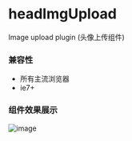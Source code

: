 # headImgUpload
Image upload plugin (头像上传组件)

### 兼容性
- 所有主流浏览器
- ie7+

### 组件效果展示
![image](https://github.com/ggaoli/headImgUpload/images/mdImg/pluginshow.gif)
